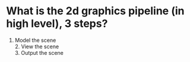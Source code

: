 # What is the 2d graphics pipeline (in high level), 3 steps?
1. Model the scene<br>2. View the scene<br>3. Output the scene

